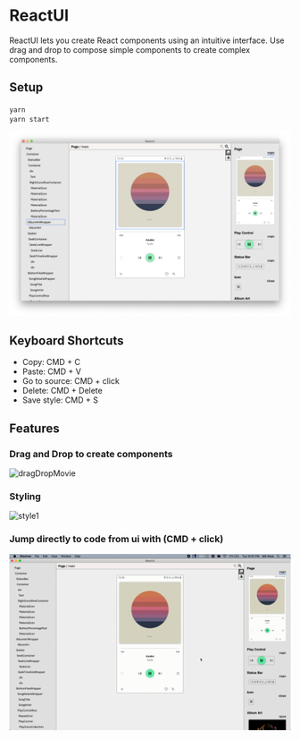 # ReactUI

ReactUI lets you create React components using an intuitive interface. Use drag and drop to compose simple components to create complex components.

## Setup

`yarn`  
`yarn start`

![screenshot1](docs/images/screenshot1.png)

## Keyboard Shortcuts

- Copy: CMD + C
- Paste: CMD + V
- Go to source: CMD + click
- Delete: CMD + Delete
- Save style: CMD + S

## Features

### Drag and Drop to create components

![dragDropMovie](docs/images/dragDropMovie.gif)

### Styling

![style1](docs/images/style1.gif)

### Jump directly to code from ui with (CMD + click)

![style1](docs/images/jumpToCode1.gif)
